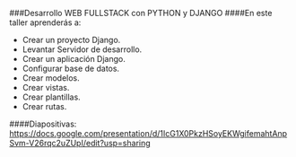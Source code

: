 ###Desarrollo WEB FULLSTACK con PYTHON y DJANGO
####En este taller aprenderás a:
- Crear un proyecto Django.
- Levantar Servidor de desarrollo.
- Crear un aplicación Django.
- Configurar base de datos.
- Crear modelos.
- Crear vistas.
- Crear plantillas.
- Crear rutas.

####Diapositivas:
https://docs.google.com/presentation/d/1IcG1X0PkzHSoyEKWgifemahtAnpSvm-V26rqc2uZUpI/edit?usp=sharing